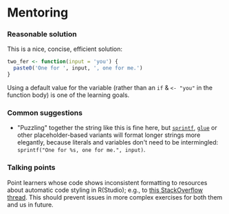 # Mentoring

### Reasonable solution

This is a nice, concise, efficient solution:

```r
two_fer <- function(input = 'you') {
  paste0('One for ', input, ', one for me.')
}
```

Using a default value for the variable (rather than an `if` & `<- "you"` in the function body) is one of the learning goals.

### Common suggestions

- "Puzzling" together the string like this is fine here, but [`sprintf`](https://trinkerrstuff.wordpress.com/2013/09/15/paste-paste0-and-sprintf-2/), [`glue`](https://glue.tidyverse.org/) or other placeholder-based variants will format longer strings more elegantly, because literals and variables don't need to be intermingled: `sprintf("One for %s, one for me.", input)`.

### Talking points

Point learners whose code shows inconsistent formatting to resources about automatic code styling in R(Studio); e.g., to [this StackOverflow thread](https://stackoverflow.com/a/46012908/4341322). This should prevent issues in more complex exercises for both them and us in future.
